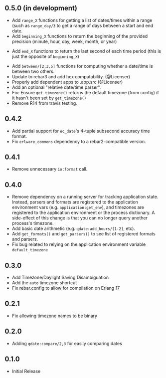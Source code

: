 ## 0.5.0 (in development)

* Add `range_X` functions for getting a list of dates/times within a range
  (such as `range_day/3` to get a range of days between a start and end date.
* Add `beginning_X` functions to return the beginning of the provided precision
  (minute, hour, day, week, month, or year)
+ Add `end_X` functions to return the last second of each time period (this is
  just the opposite of `beginning_X`)
* Add `between/[2,3,5]` functions for computing whether a date/time is between
  two others.
* Update to rebar3 and add hex compatability. (@Licenser)
* Properly add dependent apps to .app.src (@Licenser)
* Add an optional "relative date/time parser".
* Fix: Ensure `get_timezone()` returns the default timezone (from config) if it
  hasn't been set by `get_timezone()`
* Remove R14 from travis testing.

## 0.4.2

* Add partial support for `ec_date`'s 4-tuple subsecond accuracy time format.
* Fix `erlware_commons` dependency to a rebar2-compatible version.

## 0.4.1

* Remove unnecessary `io:format` call.

## 0.4.0

* Remove dependency on a running server for tracking application state.
  Instead, parsers and formats are registered to the application environment
  vars (e.g. `application:get_env`), and timezones are registered to the
  application environment or the process dictionary. A side-effect of this
  change is that you can no longer query another process's timezone. 
* Add basic date arithmetic (e.g. `qdate:add_hours/[1-2]`, etc).
* Add `get_formats()` and `get_parsers()` to see list of registered formats and
  parsers.
* Fix bug related to relying on the application environment variable
  `default_timezone`

## 0.3.0

* Add Timezone/Daylight Saving Disambiguation
* Add the `auto` timezone shortcut
* Fix rebar.config to allow for compilation on Erlang 17

## 0.2.1

* Fix allowing timezone names to be binary

## 0.2.0

* Adding `qdate:compare/2,3` for easily comparing dates

## 0.1.0

* Initial Release
